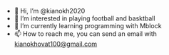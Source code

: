 - 👋 Hi, I’m @kianokh2020
- 👀 I’m interested in playing football and basktball
- 🌱 I’m currently learning programming with Mblock
- 📫 How to reach me, you can send an email with kianokhovat100@gmail.com

<!---
kianokh2020/kianokh2020 is a ✨ special ✨ repository because its `README.md` (this file) appears on your GitHub profile.
You can click the Preview link to take a look at your changes.
--->
